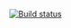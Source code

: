 [![Build status](https://ci.appveyor.com/api/projects/status/ei7c9v3tumsv2be9?svg=true)](https://ci.appveyor.com/project/nugmanov87/ahj-homeworks-dom-2-1)
